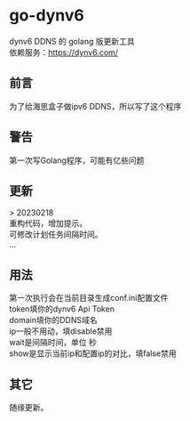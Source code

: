 # go-dynv6
dynv6 DDNS 的 golang 版更新工具  
依赖服务：https://dynv6.com/
## 前言
为了给海思盒子做ipv6 DDNS，所以写了这个程序
## 警告
第一次写Golang程序，可能有亿些问题
## 更新
\> 20230218  
重构代码，增加提示。  
可修改计划任务间隔时间。  
...
## 用法
第一次执行会在当前目录生成conf.ini配置文件  
token填你的dynv6 Api Token  
domain填你的DDNS域名  
ip一般不用动，填disable禁用  
wait是间隔时间，单位 秒  
show是显示当前ip和配置ip的对比，填false禁用
## 其它
随缘更新。
